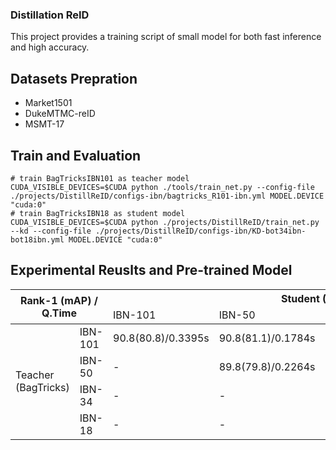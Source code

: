 ### Distillation ReID

This project provides a training script of small model
 for both fast inference and high accuracy.


## Datasets Prepration
- Market1501
- DukeMTMC-reID
- MSMT-17


## Train and Evaluation
```shell script
# train BagTricksIBN101 as teacher model
CUDA_VISIBLE_DEVICES=$CUDA python ./tools/train_net.py --config-file ./projects/DistillReID/configs-ibn/bagtricks_R101-ibn.yml MODEL.DEVICE "cuda:0"
# train BagTricksIBN18 as student model
CUDA_VISIBLE_DEVICES=$CUDA python ./projects/DistillReID/train_net.py --kd --config-file ./projects/DistillReID/configs-ibn/KD-bot34ibn-bot18ibn.yml MODEL.DEVICE "cuda:0"
```

## Experimental Reuslts and Pre-trained Model

<table class="tg">
<thead>
  <tr>
    <th class="tg-hap0" colspan="2" rowspan="2">Rank-1 (mAP) / Q.Time</th>
    <th class="tg-2oxo" colspan="4">Student (BagTricks)</th>
  </tr>
  <tr>
    <td class="tg-2oxo">IBN-101</td>
    <td class="tg-2oxo">IBN-50</td>
    <td class="tg-2oxo">IBN-34</td>
    <td class="tg-2oxo">IBN-18</td>
  </tr>
</thead>
<tbody>
  <tr>
    <td class="tg-hap0" rowspan="4">Teacher<br>(BagTricks)</td>
    <td class="tg-2oxo"><span style="font-weight:400;font-style:normal">IBN-101</span></td>
    <td class="tg-2oxo">90.8(80.8)/0.3395s</td>
    <td class="tg-2oxo">90.8(81.1)/0.1784s</td>
    <td class="tg-2oxo">89.63(78.9)/0.1760s</td>
    <td class="tg-2oxo">86.96(75.75)/0.0654s</td>
  </tr>
  <tr>
    <td class="tg-2oxo"><span style="font-weight:400;font-style:normal">IBN-50</span></td>
    <td class="tg-2oxo">-</td>
    <td class="tg-2oxo">89.8(79.8)/0.2264s</td>
    <td class="tg-2oxo">88.82(78.9)/0.0864s</td>
    <td class="tg-2oxo">87.75(76.18)/0.0838s</td>
  </tr>
  <tr>
    <td class="tg-2oxo"><span style="font-weight:400;font-style:normal">IBN-34</span></td>
    <td class="tg-2oxo">-</td>
    <td class="tg-2oxo">-</td>
    <td class="tg-2oxo">88.64(76.4)/0.1766s</td>
    <td class="tg-2oxo"></td>
  </tr>
  <tr>
    <td class="tg-2oxo"><span style="font-weight:400;font-style:normal">IBN-18</span></td>
    <td class="tg-2oxo">-</td>
    <td class="tg-2oxo">-</td>
    <td class="tg-2oxo">-</td>
    <td class="tg-2oxo">85.50(71.60)/0.1178s</td>
  </tr>
</tbody>
</table>